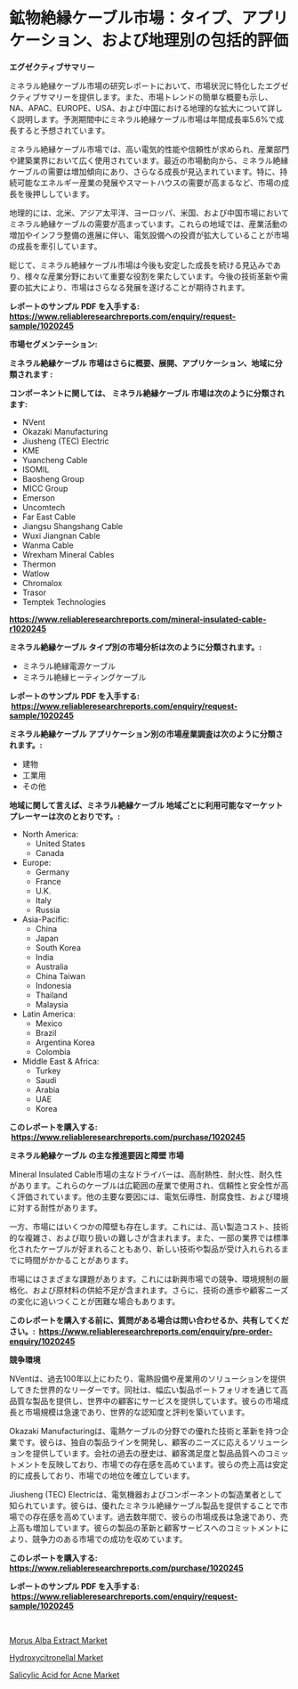 <p><h1>鉱物絶縁ケーブル市場：タイプ、アプリケーション、および地理別の包括的評価</h1></p><p><strong>エグゼクティブサマリー</strong></p>
<p><p>ミネラル絶縁ケーブル市場の研究レポートにおいて、市場状況に特化したエグゼクティブサマリーを提供します。また、市場トレンドの簡単な概要も示し、NA、APAC、EUROPE、USA、および中国における地理的な拡大について詳しく説明します。予測期間中にミネラル絶縁ケーブル市場は年間成長率5.6%で成長すると予想されています。</p><p>ミネラル絶縁ケーブル市場では、高い電気的性能や信頼性が求められ、産業部門や建築業界において広く使用されています。最近の市場動向から、ミネラル絶縁ケーブルの需要は増加傾向にあり、さらなる成長が見込まれています。特に、持続可能なエネルギー産業の発展やスマートハウスの需要が高まるなど、市場の成長を後押ししています。</p><p>地理的には、北米、アジア太平洋、ヨーロッパ、米国、および中国市場においてミネラル絶縁ケーブルの需要が高まっています。これらの地域では、産業活動の増加やインフラ整備の進展に伴い、電気設備への投資が拡大していることが市場の成長を牽引しています。</p><p>総じて、ミネラル絶縁ケーブル市場は今後も安定した成長を続ける見込みであり、様々な産業分野において重要な役割を果たしています。今後の技術革新や需要の拡大により、市場はさらなる発展を遂げることが期待されます。</p></p>
<p><strong>レポートのサンプル PDF を入手する: <a href="https://www.reliableresearchreports.com/enquiry/request-sample/1020245">https://www.reliableresearchreports.com/enquiry/request-sample/1020245</a></strong></p>
<p><strong>市場セグメンテーション:</strong></p>
<p><strong> ミネラル絶縁ケーブル 市場はさらに概要、展開、アプリケーション、地域に分類されます :</strong></p>
<p><strong>コンポーネントに関しては、 ミネラル絶縁ケーブル 市場は次のように分類されます: &nbsp;</strong></p>
<p><ul><li>NVent</li><li>Okazaki Manufacturing</li><li>Jiusheng (TEC) Electric</li><li>KME</li><li>Yuancheng Cable</li><li>ISOMIL</li><li>Baosheng Group</li><li>MICC Group</li><li>Emerson</li><li>Uncomtech</li><li>Far East Cable</li><li>Jiangsu Shangshang Cable</li><li>Wuxi Jiangnan Cable</li><li>Wanma Cable</li><li>Wrexham Mineral Cables</li><li>Thermon</li><li>Watlow</li><li>Chromalox</li><li>Trasor</li><li>Temptek Technologies</li></ul></p>
<p><strong><a href="https://www.reliableresearchreports.com/mineral-insulated-cable-r1020245">https://www.reliableresearchreports.com/mineral-insulated-cable-r1020245</a></strong></p>
<p><strong> ミネラル絶縁ケーブル タイプ別の市場分析は次のように分類されます。:</strong></p>
<p><ul><li>ミネラル絶縁電源ケーブル</li><li>ミネラル絶縁ヒーティングケーブル</li></ul></p>
<p><strong>レポートのサンプル PDF を入手する: &nbsp;<a href="https://www.reliableresearchreports.com/enquiry/request-sample/1020245">https://www.reliableresearchreports.com/enquiry/request-sample/1020245</a></strong></p>
<p><strong> ミネラル絶縁ケーブル アプリケーション別の市場産業調査は次のように分類されます。:</strong></p>
<p><ul><li>建物</li><li>工業用</li><li>その他</li></ul></p>
<p><strong>地域に関して言えば、ミネラル絶縁ケーブル 地域ごとに利用可能なマーケットプレーヤーは次のとおりです。:</strong></p>
<p><ul>
    <li>
        North America:
        <ul>
            <li>United States</li>
            <li>Canada</li>
        </ul>
    </li>
    <li>
        Europe:
        <ul>
            <li>Germany</li>
            <li>France</li>
            <li>U.K.</li>
            <li>Italy</li>
            <li>Russia</li>
        </ul>
    </li>
    <li>
        Asia-Pacific:
        <ul>
            <li>China</li>
            <li>Japan</li>
            <li>South Korea</li>
            <li>India</li>
            <li>Australia</li>
            <li>China Taiwan</li>
            <li>Indonesia</li>
            <li>Thailand</li>
            <li>Malaysia</li>
        </ul>
    </li>
    <li>
        Latin America:
        <ul>
            <li>Mexico</li>
            <li>Brazil</li>
            <li>Argentina Korea</li>
            <li>Colombia</li>
        </ul>
    </li>
    <li>
        Middle East & Africa:
        <ul>
            <li>Turkey</li>
            <li>Saudi</li>
            <li>Arabia</li>
            <li>UAE</li>
            <li>Korea</li>
        </ul>
    </li>
    </ul></p>
<p><strong>このレポートを購入する: &nbsp;<a href="https://www.reliableresearchreports.com/purchase/1020245">https://www.reliableresearchreports.com/purchase/1020245</a></strong></p>
<p><strong>ミネラル絶縁ケーブル の主な推進要因と障壁 市場</strong></p>
<p><p>Mineral Insulated Cable市場の主なドライバーは、高耐熱性、耐火性、耐久性があります。これらのケーブルは広範囲の産業で使用され、信頼性と安全性が高く評価されています。他の主要な要因には、電気伝導性、耐腐食性、および環境に対する耐性があります。</p><p>一方、市場にはいくつかの障壁も存在します。これには、高い製造コスト、技術的な複雑さ、および取り扱いの難しさが含まれます。また、一部の業界では標準化されたケーブルが好まれることもあり、新しい技術や製品が受け入れられるまでに時間がかかることがあります。</p><p>市場にはさまざまな課題があります。これには新興市場での競争、環境規制の厳格化、および原材料の供給不足が含まれます。さらに、技術の進歩や顧客ニーズの変化に追いつくことが困難な場合もあります。</p></p>
<p><strong>このレポートを購入する前に、質問がある場合は問い合わせるか、共有してください。:&nbsp; <a href="https://www.reliableresearchreports.com/enquiry/pre-order-enquiry/1020245">https://www.reliableresearchreports.com/enquiry/pre-order-enquiry/1020245</a></strong></p>
<p><strong>競争環境</strong></p>
<p><p>NVentは、過去100年以上にわたり、電熱設備や産業用のソリューションを提供してきた世界的なリーダーです。同社は、幅広い製品ポートフォリオを通じて高品質な製品を提供し、世界中の顧客にサービスを提供しています。彼らの市場成長と市場規模は急速であり、世界的な認知度と評判を築いています。</p><p>Okazaki Manufacturingは、電熱ケーブルの分野での優れた技術と革新を持つ企業です。彼らは、独自の製品ラインを開発し、顧客のニーズに応えるソリューションを提供しています。会社の過去の歴史は、顧客満足度と製品品質へのコミットメントを反映しており、市場での存在感を高めています。彼らの売上高は安定的に成長しており、市場での地位を確立しています。</p><p>Jiusheng (TEC) Electricは、電気機器およびコンポーネントの製造業者として知られています。彼らは、優れたミネラル絶縁ケーブル製品を提供することで市場での存在感を高めています。過去数年間で、彼らの市場成長は急速であり、売上高も増加しています。彼らの製品の革新と顧客サービスへのコミットメントにより、競争力のある市場での成功を収めています。</p></p>
<p><strong>このレポートを購入する: &nbsp; <a href="https://www.reliableresearchreports.com/purchase/1020245">https://www.reliableresearchreports.com/purchase/1020245</a></strong></p>
<p><strong>レポートのサンプル PDF を入手する: &nbsp;<a href="https://www.reliableresearchreports.com/enquiry/request-sample/1020245">https://www.reliableresearchreports.com/enquiry/request-sample/1020245</a></strong><strong></strong></p>
<p>&nbsp;</p>
<p><p><a href="https://www.linkedin.com/pulse/morus-alba-extract-market-dynamics-2024-2031-also-its-trends-w4zhc?trackingId=yuNFHVwSY8WtJBuckUo%2FdQ%3D%3D">Morus Alba Extract Market</a></p><p><a href="https://www.linkedin.com/pulse/hydroxycitronellal-market-research-report-key-successful-business-w8gsc?trackingId=ct2b%2BHeaguMA1pR6GugO4w%3D%3D">Hydroxycitronellal Market</a></p><p><a href="https://www.linkedin.com/pulse/salicylic-acid-acne-market-analysis-size-global-industry-overview-pl5wc?trackingId=rmDtVD4i9fvOAkAewO1frQ%3D%3D">Salicylic Acid for Acne Market</a></p></p>